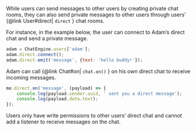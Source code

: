 While users can send messages to other users by creating private chat rooms, they can also send private messages to other users through users’ {@link User#direct| ```direct``` } chat rooms.

For instance, in the example below, the user can connect to Adam’s direct chat and send a private message.

```js
adam = ChatEngine.users['adam'];
adam.direct.connect();
adam.direct.emit('message', {text: 'hello buddy!'});
```

Adam can call {@link Chat#on| ```chat.on()``` } on his own direct chat to receive incoming messages.

```js
me.direct.on('message', (payload) => {     
    console.log(payload.sender.uuid, ' sent you a direct message');    
    console.log(payload.data.text);
});
```

Users only have write permissions to other users’ direct chat and cannot add a listener to receive messages on the chat.
